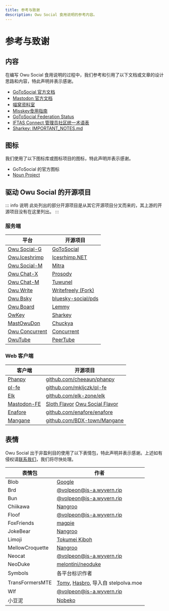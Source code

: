 ```yaml
---
title: 参考与致谢
description: Owu Social 食用说明的参考内容。
---
```


# 参考与致谢

## 内容

在编写 Owu Social 食用说明的过程中，我们参考和引用了以下文档或文章的设计思路和内容，特此声明并表示感谢。

- [GoToSocial 官方文档](https://docs.gotosocial.org/en/latest/)
- [Mastodon 官方文档](https://docs.joinmastodon.org/)
- [喵窝资料室](https://docs.nya.one/)
- [Misskey食用指南](https://eat-misskey.github.io/)
- [GoToSocial Federation Status](https://codeberg.org/L1nk/gotosocial-federation-status)
- [IFTAS Connect 管理员社区统一术语表](https://github.com/iftas-org/lote)
- [Sharkey: IMPORTANT_NOTES.md](https://activitypub.software/TransFem-org/Sharkey/-/blob/stable/IMPORTANT_NOTES.md)

## 图标

我们使用了以下图标库或图标项目的图标，特此声明并表示感谢。

- GoToSocial 的官方图标
- [Noun Project](https://thenounproject.com/)

## 驱动 Owu Social 的开源项目

::: info 说明
此处列出的部分开源项目是从其它开源项目分叉而来的，其上游的开源项目没有在这里列出。
:::

### 服务端

| 平台 | 开源项目 |
| --- | --- |
| [Owu Social-G](/services/gotosocial.md) | [GoToSocial](https://codeberg.org/superseriousbusiness/gotosocial) |
| [Owu.Iceshrimp](/services/iceshrimp.md) | [Icesrhimp.NET](https://iceshrimp.dev/iceshrimp/iceshrimp.net) |
| [Owu Social-M](/services/mitra.md) | [Mitra](https://codeberg.org/silverpill/mitra) |
| [Owu Chat-X](/services/xmpp.md) | [Prosody](https://hg.prosody.im/) |
| [Owu Chat-M](/services/matrix.md) | [Tuwunel](https://github.com/matrix-construct/tuwunel) |
| [Owu Write](/services/write.md) | [Writefreely (Fork)](https://gitloft.org/owu-one/writefreely) |
| [Owu Bsky](/services/bsky.md) | [bluesky-social/pds](https://github.com/bluesky-social/pds/) |
| [Owu Board](/services/lemmy.md) | [Lemmy](https://github.com/LemmyNet/lemmy) |
| [OwKey](/services/misskey.md) | [Sharkey](https://activitypub.software/TransFem-org/Sharkey) |
| [MastOwuDon](/services/mastodon.md) | [Chuckya](https://github.com/TheEssem/mastodon) |
| [Owu Concurrent](/services/concurrent.md) | [Concurrent](https://github.com/concrnt) |
| [OwuTube](/services/peertube.md) | [PeerTube](https://github.com/Chocobozzz/PeerTube) |

### Web 客户端

| 客户端 | 开源项目 |
| --- | --- |
| [Phanpy](https://phanpy.owu.one) | [github.com/cheeaun/phanpy](https://github.com/cheeaun/phanpy) |
| [pl-fe](https://plfe.owu.one) | [github.com/mkljczk/pl-fe](https://github.com/mkljczk/pl-fe) |
| [Elk](https://elk.owu.one) | [github.com/elk-zone/elk](https://github.com/elk-zone/elk) |
| [Mastodon-FE](https://masto-fe.owu.one) | [Sloth Flavor](https://codeberg.org/superseriousbusiness/masto-fe-standalone) [Owu Social Flavor](https://gitloft.org/owu-one/masto-fe-standalone) |
| [Enafore](https://enafore.owu.one) | [github.com/enafore/enafore](https://github.com/enafore/enafore) |
| [Mangane](https://mangane.owu.one) | [github.com/BDX-town/Mangane](https://github.com/BDX-town/Mangane) |

## 表情

Owu Social 出于非盈利目的使用了以下表情包，特此声明并表示感谢。上述如有侵权请[联系我们](/contact.md)，我们将尽快处理。

| 表情包 | 作者 |
| --- | --- |
| Blob | [Google](https://emojicombos.com/) |
| Brd | [@volpeon@is-a.wyvern.rip](https://is-a.wyvern.rip/@volpeon) |
| Bun | [@volpeon@is-a.wyvern.rip](https://is-a.wyvern.rip/@volpeon) |
| Chiikawa | [Nangroo](https://x.com/ngnchiikawa) |
| Floof | [@volpeon@is-a.wyvern.rip](https://is-a.wyvern.rip/@volpeon) |
| FoxFriends | [magpie](https://x.com/magpie_egg) |
| JokeBear | [Nangroo](https://x.com/ngntrtr) |
| Limoji | [Tokumei Kiboh](https://store.line.me/emojishop/author/9871444) |
| MellowCroquette | [Nangroo](https://x.com/ngntrtr) |
| Neocat | [@volpeon@is-a.wyvern.rip](https://is-a.wyvern.rip/@volpeon) |
| NeoDuke | [melontini/neoduke](https://github.com/melontini/neoduke) |
| Symbols | 各平台标识作者 |
| TransFormersMTE | [Tomy](https://www.takaratomy.co.jp/), [Hasbro](https://corporate.hasbro.com/), 导入自 stelpolva.moe |
| Wlf | [@volpeon@is-a.wyvern.rip](https://is-a.wyvern.rip/@volpeon) |
| 小豆泥 | [Nobeko](https://x.com/yamanobejin) |
